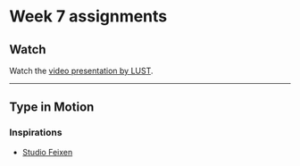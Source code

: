 # Week 7 assignments

## Watch

Watch the [video presentation by LUST](http://www.typotalks.com/videos/digital-anthropology/).

-----

## Type in Motion


  
### Inspirations
- [Studio Feixen](http://www.itsnicethat.com/articles/studio-feixen-graphic-design-030317)

